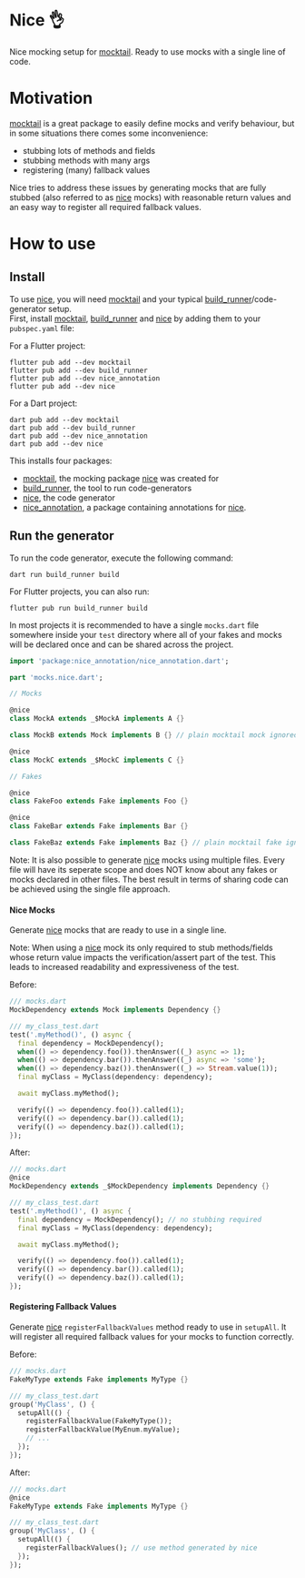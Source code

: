 # Nice 👌

Nice mocking setup for [mocktail]. Ready to use mocks with a single line of code.

# Motivation

[mocktail] is a great package to easily define mocks and verify behaviour, but in some situations there comes some inconvenience:

- stubbing lots of methods and fields
- stubbing methods with many args
- registering (many) fallback values

Nice tries to address these issues by generating mocks that are fully stubbed (also referred to as [nice] mocks) with reasonable return values and an easy way to register all required fallback values.

# How to use

## Install

To use [nice], you will need [mocktail] and your typical [build_runner]/code-generator setup.\
First, install [mocktail], [build_runner] and [nice] by adding them to your `pubspec.yaml` file:

For a Flutter project:

```console
flutter pub add --dev mocktail
flutter pub add --dev build_runner
flutter pub add --dev nice_annotation
flutter pub add --dev nice
```

For a Dart project:

```console
dart pub add --dev mocktail
dart pub add --dev build_runner
dart pub add --dev nice_annotation
dart pub add --dev nice
```

This installs four packages:

- [mocktail], the mocking package [nice] was created for
- [build_runner], the tool to run code-generators
- [nice], the code generator
- [nice_annotation], a package containing annotations for [nice].

## Run the generator

To run the code generator, execute the following command:

```
dart run build_runner build
```

For Flutter projects, you can also run:

```
flutter pub run build_runner build
```

In most projects it is recommended to have a single `mocks.dart` file somewhere inside your `test` directory where all of your fakes and mocks will be declared once and can be shared across the project.

```dart
import 'package:nice_annotation/nice_annotation.dart';

part 'mocks.nice.dart';

// Mocks

@nice
class MockA extends _$MockA implements A {}

class MockB extends Mock implements B {} // plain mocktail mock ignored by nice

@nice
class MockC extends _$MockC implements C {}

// Fakes

@nice
class FakeFoo extends Fake implements Foo {}

@nice
class FakeBar extends Fake implements Bar {}

class FakeBaz extends Fake implements Baz {} // plain mocktail fake ignored by nice
```

Note: It is also possible to generate [nice] mocks using multiple files. Every file will have its seperate scope and does NOT know about any fakes or mocks declared in other files. The best result in terms of sharing code can be achieved using the single file approach.

#### Nice Mocks

Generate [nice] mocks that are ready to use in a single line.

Note: When using a [nice] mock its only required to stub methods/fields whose return value impacts the verification/assert part of the test. This leads to increased readability and expressiveness of the test.

Before:

```dart
/// mocks.dart
MockDependency extends Mock implements Dependency {}

/// my_class_test.dart
test('.myMethod()', () async {
  final dependency = MockDependency();
  when(() => dependency.foo()).thenAnswer((_) async => 1);
  when(() => dependency.bar()).thenAnswer((_) async => 'some');
  when(() => dependency.baz()).thenAnswer((_) => Stream.value(1));
  final myClass = MyClass(dependency: dependency);

  await myClass.myMethod();

  verify(() => dependency.foo()).called(1);
  verify(() => dependency.bar()).called(1);
  verify(() => dependency.baz()).called(1);
});
```

After:

```dart
/// mocks.dart
@nice
MockDependency extends _$MockDependency implements Dependency {}

/// my_class_test.dart
test('.myMethod()', () async {
  final dependency = MockDependency(); // no stubbing required
  final myClass = MyClass(dependency: dependency);

  await myClass.myMethod();

  verify(() => dependency.foo()).called(1);
  verify(() => dependency.bar()).called(1);
  verify(() => dependency.baz()).called(1);
});
```

#### Registering Fallback Values

Generate [nice] `registerFallbackValues` method ready to use in `setupAll`.
It will register all required fallback values for your mocks to function correctly.

Before:

```dart
/// mocks.dart
FakeMyType extends Fake implements MyType {}

/// my_class_test.dart
group('MyClass', () {
  setupAll(() {
    registerFallbackValue(FakeMyType());
    registerFallbackValue(MyEnum.myValue);
    // ...
  });
});
```

After:

```dart
/// mocks.dart
@nice
FakeMyType extends Fake implements MyType {}

/// my_class_test.dart
group('MyClass', () {
  setupAll(() {
    registerFallbackValues(); // use method generated by nice
  });
});
```

[mocktail]: https://pub.dartlang.org/packages/mocktail
[build_runner]: https://pub.dev/packages/build_runner
[nice]: https://pub.dartlang.org/packages/nice
[nice_annotation]: https://pub.dartlang.org/packages/nice_annotation
